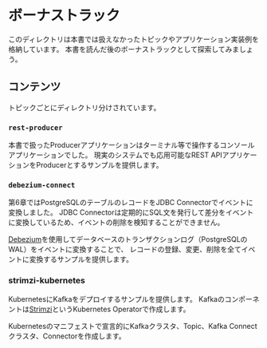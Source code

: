 # ボーナストラック

このディレクトリは本書では扱えなかったトピックやアプリケーション実装例を格納しています。
本書を読んだ後のボーナストラックとして探索してみましょう。

## コンテンツ

トピックごとにディレクトリ分けされています。

### `rest-producer`

本書で扱ったProducerアプリケーションはターミナル等で操作するコンソールアプリケーションでした。
現実のシステムでも応用可能なREST APIアプリケーションをProducerとするサンプルを提供します。

### `debezium-connect`

第6章ではPostgreSQLのテーブルのレコードをJDBC Connectorでイベントに変換しました。
JDBC Connectorは定期的にSQL文を発行して差分をイベントに変換しているため、イベントの削除を検知することができません。

[Debezium](https://debezium.io/)を使用してデータベースのトランザクションログ（PostgreSQLのWAL）をイベントに変換することで、
レコードの登録、変更、削除を全てイベントに変換するサンプルを提供します。

### strimzi-kubernetes

KubernetesにKafkaをデプロイするサンプルを提供します。
Kafkaのコンポーネントは[Strimzi](https://strimzi.io/)というKubernetes Operatorで作成します。

Kubernetesのマニフェストで宣言的にKafkaクラスタ、Topic、Kafka Connectクラスタ、Connectorを作成します。
